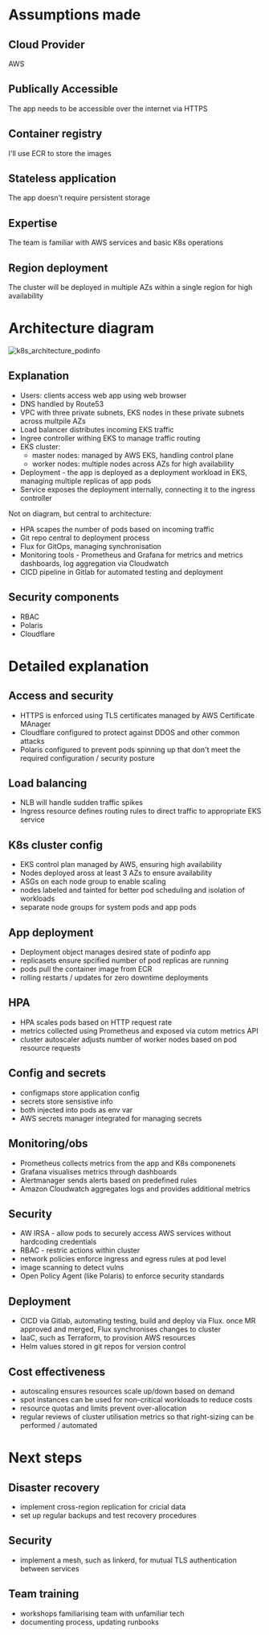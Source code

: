 # Assumptions made

## Cloud Provider

AWS

## Publically Accessible

The app needs to be accessible over the internet via HTTPS

## Container registry

I'll use ECR to store the images

## Stateless application

The app doesn't require persistent storage

## Expertise

The team is familiar with AWS services and basic K8s operations

## Region deployment

The cluster will be deployed in multiple AZs within a single region for high availability

# Architecture diagram

![k8s_architecture_podinfo](k8s-arch-diagram.png)

## Explanation

- Users: clients access web app using web browser
- DNS handled by Route53
- VPC with three private subnets, EKS nodes in these private subnets across multpile AZs
- Load balancer distributes incoming EKS traffic
- Ingree controller withing EKS to manage traffic routing
- EKS cluster:
    - master nodes: managed by AWS EKS, handling control plane
    - worker nodes: multiple nodes across AZs for high availability
- Deployment - the app is deployed as a deployment workload in EKS, managing multiple replicas of app pods
- Service exposes the deployment internally, connecting it to the ingress controller

Not on diagram, but central to architecture:
- HPA scapes the number of pods based on incoming traffic
- Git repo central to deployment process
- Flux for GitOps, managing synchronisation
- Monitoring tools - Prometheus and Grafana for metrics and metrics dashboards, log aggregation via Cloudwatch
- CICD pipeline in Gitlab for automated testing and deployment

## Security components

- RBAC
- Polaris
- Cloudflare

# Detailed explanation

## Access and security
- HTTPS is enforced using TLS certificates managed by AWS Certificate MAnager
- Cloudflare configured to protect against DDOS and other common attacks
- Polaris configured to prevent pods spinning up that don't meet the required configuration / security posture

## Load balancing

- NLB will handle sudden traffic spikes
- Ingress resource defines routing rules to direct traffic to appropriate EKS service

## K8s cluster config

- EKS control plan managed by AWS, ensuring high availability
- Nodes deployed aross at least 3 AZs to ensure availability
- ASGs on each node group to enable scaling
- nodes labeled and tainted for better pod scheduling and isolation of workloads
- separate node groups for system pods and app pods

## App deployment

- Deployment object manages desired state of podinfo app
- replicasets ensure spcified number of pod replicas are running
- pods pull the container image from ECR
- rolling restarts / updates for zero downtime deployments

## HPA

- HPA scales pods based on HTTP request rate
- metrics collected using Prometheus and exposed via cutom metrics API
- cluster autoscaler adjusts number of worker nodes based on pod resource requests

## Config and secrets

- configmaps store application config
- secrets store sensistive info
- both injected into pods as env var 
- AWS secrets manager integrated for managing secrets

## Monitoring/obs

- Prometheus collects metrics from the app and K8s componenets
- Grafana visualises metrics through dashboards
- Alertmanager sends alerts based on predefined rules
- Amazon Cloudwatch aggregates logs and provides additional metrics

## Security

- AW IRSA - allow pods to securely access AWS services without hardcoding credentials
- RBAC - restric actions within cluster
- network policies enforce ingress and egress rules at pod level
- image scanning to detect vulns
- Open Policy Agent (like Polaris) to enforce security standards

## Deployment

- CICD via Gitlab, automating testing, build and deploy via Flux. once MR approved and merged, Flux synchronises changes to cluster
- IaaC, such as Terraform, to provision AWS resources
- Helm values stored in git repos for version control

## Cost effectiveness

- autoscaling ensures resources scale up/down based on demand
- spot instances can be used for non-critical workloads to reduce costs
- resource quotas and limits prevent over-allocation
- regular reviews of cluster utilisation metrics so that right-sizing can be performed / automated

# Next steps

## Disaster recovery

- implement cross-region replication for cricial data
- set up regular backups and test recovery procedures

## Security

- implement a mesh, such as linkerd, for mutual TLS authentication between services

## Team training

- workshops familiarising team with unfamiliar tech
- documenting process, updating runbooks